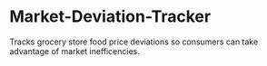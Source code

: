 # Market-Deviation-Tracker
Tracks grocery store food price deviations so consumers can take advantage of market inefficencies.
